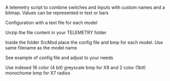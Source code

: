 A telemetry script to combine switches and inputs with custom names and a bitmap. Values can be represented in text or bars

Configuration with a text file for each model

Unzip the file content in your TELEMETRY folder

Inside the folder SrcMod place the config file and bmp for each model. Use same filename as the model name

See example of config file and adjust to your needs

Use indexed 16 color (4 bit) greyscale bmp for X9 and 2 color (1bit) monochome bmp for X7 radios
